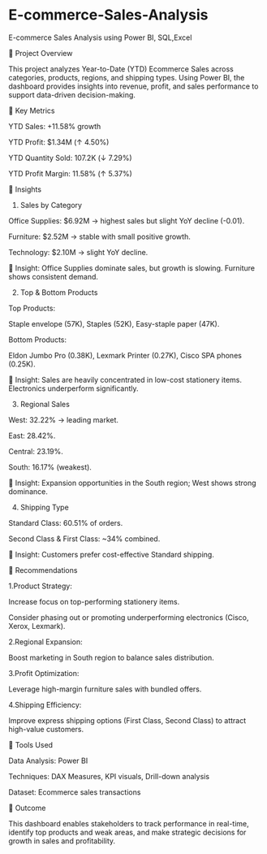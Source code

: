 # E-commerce-Sales-Analysis
E-commerce Sales Analysis using Power BI, SQL,Excel

🔹 Project Overview

This project analyzes Year-to-Date (YTD) Ecommerce Sales across categories, products, regions, and shipping types. Using Power BI, the dashboard provides insights into revenue, profit, and sales performance to support data-driven decision-making.

🔹 Key Metrics

YTD Sales: +11.58% growth

YTD Profit: $1.34M (↑ 4.50%)

YTD Quantity Sold: 107.2K (↓ 7.29%)

YTD Profit Margin: 11.58% (↑ 5.37%)

🔹 Insights
1. Sales by Category

Office Supplies: $6.92M → highest sales but slight YoY decline (-0.01).

Furniture: $2.52M → stable with small positive growth.

Technology: $2.10M → slight YoY decline.

📌 Insight: Office Supplies dominate sales, but growth is slowing. Furniture shows consistent demand.

2. Top & Bottom Products

Top Products:

Staple envelope (57K), Staples (52K), Easy-staple paper (47K).

Bottom Products:

Eldon Jumbo Pro (0.38K), Lexmark Printer (0.27K), Cisco SPA phones (0.25K).

📌 Insight: Sales are heavily concentrated in low-cost stationery items. Electronics underperform significantly.

3. Regional Sales

West: 32.22% → leading market.

East: 28.42%.

Central: 23.19%.

South: 16.17% (weakest).

📌 Insight: Expansion opportunities in the South region; West shows strong dominance.

4. Shipping Type

Standard Class: 60.51% of orders.

Second Class & First Class: ~34% combined.

📌 Insight: Customers prefer cost-effective Standard shipping.

🔹 Recommendations

1.Product Strategy:

Increase focus on top-performing stationery items.

Consider phasing out or promoting underperforming electronics (Cisco, Xerox, Lexmark).

2.Regional Expansion:

Boost marketing in South region to balance sales distribution.

3.Profit Optimization:

Leverage high-margin furniture sales with bundled offers.

4.Shipping Efficiency:

Improve express shipping options (First Class, Second Class) to attract high-value customers.

🔹 Tools Used

Data Analysis: Power BI

Techniques: DAX Measures, KPI visuals, Drill-down analysis

Dataset: Ecommerce sales transactions

🔹 Outcome

This dashboard enables stakeholders to track performance in real-time, identify top products and weak areas, and make strategic decisions for growth in sales and profitability.

